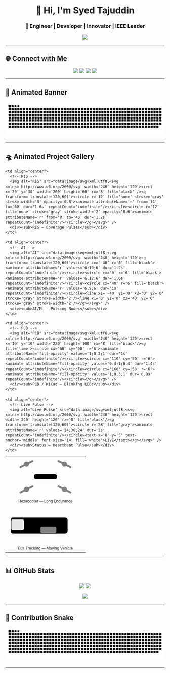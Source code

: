 <h1 align="center">💫 Hi, I'm Syed Tajuddin</h1>
<h3 align="center">🚀 Engineer | Developer | Innovator | IEEE Leader</h3>

<p align="center">
  <img src="https://readme-typing-svg.herokuapp.com?size=22&duration=4000&color=00F7FF&center=true&vCenter=true&width=700&lines=Engineer+%7C+Developer+%7C+Innovator;IoT+%7C+AI+%7C+ML+%7C+Embedded+Systems;PCB+Design+%7C+RIS+Research+%7C+Hexacopter;IEEE+Leader+%7C+Always+Learning+New+Tech!" />
</p>

---

## 🌐 Connect with Me  
<p align="center">
  <a href="https://instagram.com/syedtaj_4r"><img src="https://img.shields.io/badge/Instagram-%23E4405F.svg?style=for-the-badge&logo=Instagram&logoColor=white"/></a>
  <a href="https://syedtajuddin.netlify.app"><img src="https://img.shields.io/badge/Portfolio-%230077B5.svg?style=for-the-badge&logo=google-chrome&logoColor=white"/></a>
  <a href="https://linkedin.com/in/syedtajuddin7"><img src="https://img.shields.io/badge/LinkedIn-%230077B5.svg?style=for-the-badge&logo=linkedin&logoColor=white"/></a>
  <a href="https://x.com/syedtaj9849"><img src="https://img.shields.io/badge/Twitter(X)-%231DA1F2.svg?style=for-the-badge&logo=twitter&logoColor=white"/></a>
</p>

---

## 🎨 Animated Banner  
<p align="center">
  <img src="https://raw.githubusercontent.com/Platane/snk/output/github-contribution-grid-snake.svg" width="800" />
</p>

---

## 🛸 Animated Project Gallery  
<table align="center">
  <tr>
    <td align="center">
      <!-- Hexacopter -->
      <img alt="Hexacopter" src="data:image/svg+xml;utf8,<svg xmlns='http://www.w3.org/2000/svg' width='240' height='120'><g transform='translate(120,60)'><rect x='-36' y='-8' width='72' height='16' rx='6' fill='black'/><circle cx='-60' cy='-40' r='8' fill='gray'/><g transform='translate(-60,-40)'><rect x='-24' y='-3' width='48' height='6' rx='3' fill='gray'><animateTransform attributeName='transform' type='rotate' from='0' to='360' dur='0.8s' repeatCount='indefinite'/></rect></g><circle cx='60' cy='-40' r='8' fill='gray'/><g transform='translate(60,-40)'><rect x='-24' y='-3' width='48' height='6' rx='3' fill='gray'><animateTransform attributeName='transform' type='rotate' from='360' to='0' dur='0.8s' repeatCount='indefinite'/></rect></g><circle cx='-60' cy='40' r='8' fill='gray'/><g transform='translate(-60,40)'><rect x='-24' y='-3' width='48' height='6' rx='3' fill='gray'><animateTransform attributeName='transform' type='rotate' from='0' to='360' dur='0.8s' repeatCount='indefinite'/></rect></g><circle cx='60' cy='40' r='8' fill='gray'/><g transform='translate(60,40)'><rect x='-24' y='-3' width='48' height='6' rx='3' fill='gray'><animateTransform attributeName='transform' type='rotate' from='360' to='0' dur='0.8s' repeatCount='indefinite'/></rect></g></g></svg>" />
      <div><sub>Hexacopter — Long Endurance</sub></div>
    </td>

    <td align="center">
      <!-- RIS -->
      <img alt="RIS" src="data:image/svg+xml;utf8,<svg xmlns='http://www.w3.org/2000/svg' width='240' height='120'><rect x='20' y='30' width='200' height='60' rx='8' fill='black' /><g transform='translate(120,60)'><circle r='12' fill='none' stroke='gray' stroke-width='3' opacity='0.8'><animate attributeName='r' from='14' to='60' dur='1.6s' repeatCount='indefinite'/></circle><circle r='12' fill='none' stroke='gray' stroke-width='2' opacity='0.6'><animate attributeName='r' from='8' to='46' dur='1.2s' repeatCount='indefinite'/></circle></g></svg>" />
      <div><sub>RIS — Coverage Pulses</sub></div>
    </td>

    <td align="center">
      <!-- AI -->
      <img alt="AI" src="data:image/svg+xml;utf8,<svg xmlns='http://www.w3.org/2000/svg' width='240' height='120'><g transform='translate(120,60)'><circle cx='-40' r='6' fill='black'><animate attributeName='r' values='6;10;6' dur='1.2s' repeatCount='indefinite'/></circle><circle cx='0' r='6' fill='black'><animate attributeName='r' values='6;12;6' dur='1.6s' repeatCount='indefinite'/></circle><circle cx='40' r='6' fill='black'><animate attributeName='r' values='6;9;6' dur='1s' repeatCount='indefinite'/></circle><line x1='-40' y1='0' x2='0' y2='0' stroke='gray' stroke-width='2'/><line x1='0' y1='0' x2='40' y2='0' stroke='gray' stroke-width='2'/></g></svg>" />
      <div><sub>AI/ML — Pulsing Nodes</sub></div>
    </td>
  </tr>

  <tr>
    <td align="center">
      <!-- Bus -->
      <img alt="Bus" src="data:image/svg+xml;utf8,<svg xmlns='http://www.w3.org/2000/svg' width='240' height='120'><rect x='10' y='40' width='180' height='50' rx='8' fill='black'/><rect x='12' y='46' width='40' height='32' fill='white' rx='4' opacity='0.9'/><g><rect x='-60' y='68' width='50' height='20' fill='gray' rx='4'><animate attributeName='x' from='-60' to='200' dur='3s' repeatCount='indefinite'/></rect></g></svg>" />
      <div><sub>Bus Tracking — Moving Vehicle</sub></div>
    </td>

    <td align="center">
      <!-- PCB -->
      <img alt="PCB" src="data:image/svg+xml;utf8,<svg xmlns='http://www.w3.org/2000/svg' width='240' height='120'><rect x='10' y='10' width='220' height='100' rx='8' fill='black'/><g fill='lime'><circle cx='60' cy='50' r='6'><animate attributeName='fill-opacity' values='1;0.2;1' dur='1s' repeatCount='indefinite'/></circle><circle cx='110' cy='50' r='6'><animate attributeName='fill-opacity' values='0.4;1;0.4' dur='1.4s' repeatCount='indefinite'/></circle><circle cx='160' cy='50' r='6'><animate attributeName='fill-opacity' values='1;0.3;1' dur='0.8s' repeatCount='indefinite'/></circle></g></svg>" />
      <div><sub>PCB / KiCad — Blinking LEDs</sub></div>
    </td>

    <td align="center">
      <!-- Live Pulse -->
      <img alt="Live Pulse" src="data:image/svg+xml;utf8,<svg xmlns='http://www.w3.org/2000/svg' width='240' height='120'><rect width='240' height='120' rx='8' fill='black'/><g transform='translate(120,60)'><circle r='28' fill='gray'><animate attributeName='r' values='24;30;24' dur='2s' repeatCount='indefinite'/></circle><text x='0' y='5' text-anchor='middle' font-size='14' fill='white'>LIVE</text></g></svg>" />
      <div><sub>Status — Heartbeat Pulse</sub></div>
    </td>
  </tr>
</table>

---

## 📊 GitHub Stats  
<p align="center">
  <img src="https://github-readme-stats.vercel.app/api?username=syedtaj7&show_icons=true&theme=tokyonight" height="180"/>
  <img src="https://github-readme-streak-stats.herokuapp.com/?user=syedtaj7&theme=tokyonight" height="180"/>
</p>

<p align="center">
  <img src="https://github-readme-stats.vercel.app/api/top-langs/?username=syedtaj7&layout=compact&theme=tokyonight" height="150"/>
</p>

---

## 🐍 Contribution Snake  
<p align="center">
  <img src="https://raw.githubusercontent.com/Platane/snk/output/github-contribution-grid-snake.svg" />
</p>

---